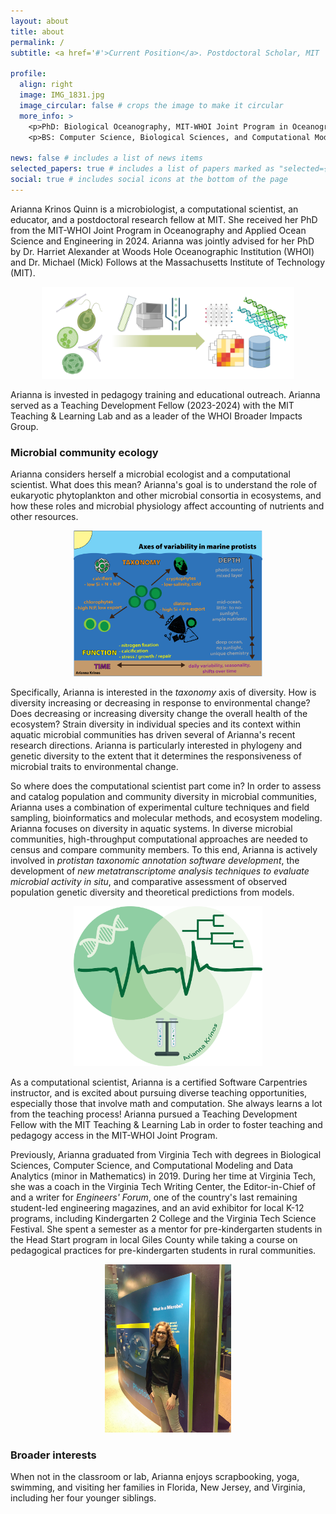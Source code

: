 ```yaml
---
layout: about
title: about
permalink: /
subtitle: <a href='#'>Current Position</a>. Postdoctoral Scholar, MIT

profile:
  align: right
  image: IMG_1831.jpg
  image_circular: false # crops the image to make it circular
  more_info: >
    <p>PhD: Biological Oceanography, MIT-WHOI Joint Program in Oceanography/Applied Ocean Science and Engineering</p>
    <p>BS: Computer Science, Biological Sciences, and Computational Modeling and Data Analytics, Virginia Tech</p>

news: false # includes a list of news items
selected_papers: true # includes a list of papers marked as "selected={true}"
social: true # includes social icons at the bottom of the page
---
```


Arianna Krinos Quinn is a microbiologist, a computational scientist, an educator, and a postdoctoral research fellow at MIT. She received her PhD from the MIT-WHOI Joint Program in Oceanography and Applied Ocean Science and Engineering in 2024. Arianna was jointly advised for her PhD by Dr. Harriet Alexander at Woods Hole Oceanographic Institution (WHOI) and Dr. Michael (Mick) Follows at the Massachusetts Institute of Technology (MIT). 

<center> <p align="center" style="max-width:80%;">
  <img src="../assets/img/biorender.png" />
</p></center>

Arianna is invested in pedagogy training and educational outreach. Arianna served as a Teaching Development Fellow (2023-2024) with the MIT Teaching & Learning Lab and as a leader of the WHOI Broader Impacts Group.

### Microbial community ecology

Arianna considers herself a microbial ecologist and a computational scientist. What does this mean? Arianna's goal is to understand the role of eukaryotic phytoplankton and other microbial consortia in ecosystems, and how these roles and microbial physiology affect accounting of nutrients and other resources.

<center> <p align="center" style="max-width:60%;">
  <img src="../assets/img/protist_ecology_axes.png" />
</p></center>

Specifically, Arianna is interested in the *taxonomy* axis of diversity. How is diversity increasing or decreasing in response to environmental change? Does decreasing or increasing diversity change the overall health of the ecosystem? Strain diversity in individual species and its context within aquatic microbial communities has driven several of Arianna's recent research directions. Arianna is particularly interested in phylogeny and genetic diversity to the extent that it determines the responsiveness of microbial traits to environmental change.

So where does the computational scientist part come in? In order to assess and catalog population and community diversity in microbial communities, Arianna uses a combination of experimental culture techniques and field sampling, bioinformatics and molecular methods, and ecosystem modeling. Arianna focuses on diversity in aquatic systems. In diverse microbial communities, high-throughput computational approaches are needed to census and compare community members. To this end, Arianna is actively involved in *protistan taxonomic annotation software development*, the development of *new metatranscriptome analysis techniques to evaluate microbial activity* _in situ_, and comparative assessment of observed population genetic diversity and theoretical predictions from models.

<center> <p align="center" style="max-width:60%;">
  <img src="../assets/img/research_logo_tagged.png" />
</p></center>

As a computational scientist, Arianna is a certified Software Carpentries instructor, and is excited about pursuing diverse teaching opportunities, especially those that involve math and computation. She always learns a lot from the teaching process! Arianna pursued a Teaching Development Fellow with the MIT Teaching & Learning Lab in order to foster teaching and pedagogy access in the MIT-WHOI Joint Program.

Previously, Arianna graduated from Virginia Tech with degrees in Biological Sciences, Computer Science, and Computational Modeling and Data Analytics (minor in Mathematics) in 2019. During her time at Virginia Tech, she was a coach in the Virginia Tech Writing Center, the Editor-in-Chief of and a writer for _Engineers' Forum_, one of the country's last remaining student-led engineering magazines, and an avid exhibitor for local K-12 programs, including Kindergarten 2 College and the Virginia Tech Science Festival. She spent a semester as a mentor for pre-kindergarten students in the Head Start program in local Giles County while taking a course on pedagogical practices for pre-kindergarten students in rural communities.

<center><p align="center" style="max-width:40%;">
  <img src="../assets/img/Smithsonian_microbe.jpeg" />
</p></center>

### Broader interests

When not in the classroom or lab, Arianna enjoys scrapbooking, yoga, swimming, and visiting her families in Florida, New Jersey, and Virginia, including her four younger siblings.